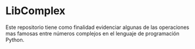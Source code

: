 # LibComplex
Este repositorio tiene como finalidad evidenciar algunas de las operaciones mas famosas entre números complejos en el lenguaje de programación Python.
